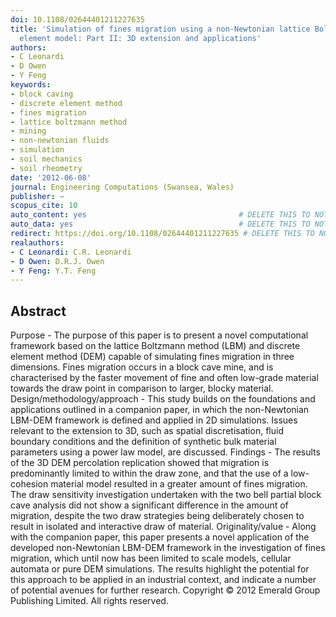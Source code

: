 ```yaml
---
doi: 10.1108/02644401211227635
title: 'Simulation of fines migration using a non-Newtonian lattice Boltzmann-discrete
  element model: Part II: 3D extension and applications'
authors:
- C Leonardi
- D Owen
- Y Feng
keywords:
- block caving
- discrete element method
- fines migration
- lattice boltzmann method
- mining
- non-newtonian fluids
- simulation
- soil mechanics
- soil rheometry
date: '2012-06-08'
journal: Engineering Computations (Swansea, Wales)
publisher: ~
scopus_cite: 10
auto_content: yes                                  # DELETE THIS TO NOT AUTO GENERATE CONTENT
auto_data: yes                                     # DELETE THIS TO NOT AUTO GENERATE METADATA
redirect: https://doi.org/10.1108/02644401211227635 # DELETE THIS TO NOT REDIRECT
realauthors:
- C Leonardi: C.R. Leonardi
- D Owen: D.R.J. Owen
- Y Feng: Y.T. Feng
---
```



## Abstract
Purpose - The purpose of this paper is to present a novel computational framework based on the lattice Boltzmann method (LBM) and discrete element method (DEM) capable of simulating fines migration in three dimensions. Fines migration occurs in a block cave mine, and is characterised by the faster movement of fine and often low-grade material towards the draw point in comparison to larger, blocky material. Design/methodology/approach - This study builds on the foundations and applications outlined in a companion paper, in which the non-Newtonian LBM-DEM framework is defined and applied in 2D simulations. Issues relevant to the extension to 3D, such as spatial discretisation, fluid boundary conditions and the definition of synthetic bulk material parameters using a power law model, are discussed. Findings - The results of the 3D DEM percolation replication showed that migration is predominantly limited to within the draw zone, and that the use of a low-cohesion material model resulted in a greater amount of fines migration. The draw sensitivity investigation undertaken with the two bell partial block cave analysis did not show a significant difference in the amount of migration, despite the two draw strategies being deliberately chosen to result in isolated and interactive draw of material. Originality/value - Along with the companion paper, this paper presents a novel application of the developed non-Newtonian LBM-DEM framework in the investigation of fines migration, which until now has been limited to scale models, cellular automata or pure DEM simulations. The results highlight the potential for this approach to be applied in an industrial context, and indicate a number of potential avenues for further research. Copyright © 2012 Emerald Group Publishing Limited. All rights reserved.
